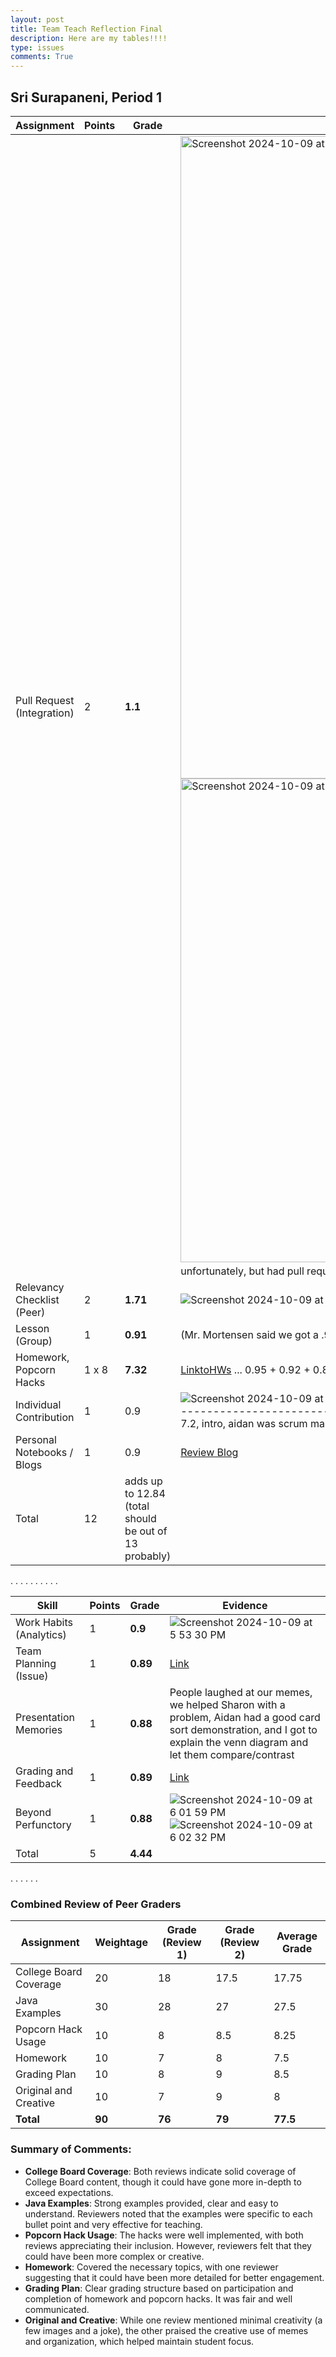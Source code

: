 ```yaml
---
layout: post
title: Team Teach Reflection Final
description: Here are my tables!!!!
type: issues
comments: True
---
```


## Sri Surapaneni, Period 1


| **Assignment**             | **Points**    | **Grade** | **Evidence** |
|----------------------------|---------------|-----------|--------------|
| Pull Request (Integration) | 2             |     **1.1**     |      <img width="1028" alt="Screenshot 2024-10-09 at 10 22 10 AM" src="https://github.com/user-attachments/assets/3fc9aedb-cba0-4dac-8876-4d37f71b876d"> <img width="774" alt="Screenshot 2024-10-09 at 11 25 13 AM" src="https://github.com/user-attachments/assets/f7511fdc-26be-4114-8a07-b016cc9069ef"> (Didn't pull request day before unfortunately, but had pull requested a lot after, grade could be updated)     |
| Relevancy Checklist (Peer) | 2             |    **1.71**      |  ![Screenshot 2024-10-09 at 4 30 13 PM](https://github.com/user-attachments/assets/02cfefdf-dde3-4f4c-b5b7-994d1e6487ff) [7.1](https://aidanlau10.github.io/sprint2/csa/unit7-p1/unit7-1) [7.2](https://aidanlau10.github.io/sprint2/csa/unit7-p1/unit7-2)  <- Comments are on bottom, average for 7.1 and 7.2 is 77     |
| Lesson (Group)             | 1             |     **0.91**      |      (Mr. Mortensen said we got a .91 after our teach, didn't put in synergy yet)        |
| Homework, Popcorn Hacks    | 1 x 8         |     **7.32**      |       [LinktoHWs](https://sris126.github.io/Sri_2025/2024/10/09/TeamTeachUltimateHWS.html)  ... 0.95 + 0.92 + 0.88 + 0.91 / 4 = 91.5   |
| Individual Contribution    | 1             |      0.9     |      ![Screenshot 2024-10-09 at 5 29 52 PM](https://github.com/user-attachments/assets/3c543a82-ed52-4ef1-be9e-f41e40314b91) ![Screenshot 2024-10-09 at 5 34 15 PM](https://github.com/user-attachments/assets/dedf3eb6-590f-4573-8151-1dc0ce16e2ac)------------------------------------------------------------------------------------->   [7.1,](https://aidanlau10.github.io/sprint2/csa/unit7-p1/unit7-1) [ 7.2,](https://aidanlau10.github.io/sprint2/csa/unit7-p1/unit7-2) [Repo of Team Teach](https://github.com/AidanLau10/unit7_2025)  <- (Created entire 7.1 and half of 7.2, intro, aidan was scrum master so he did all pull requests while i committed on main)     |
| Personal Notebooks / Blogs | 1             |      0.9     |      [Review Blog](https://sris126.github.io/Sri_2025/2024/10/09/TeamTeachBlogReview.html)        |
| Total                      | 12            |      adds up to 12.84 (total should be out of 13 probably)     |              |

.
.
.
.
.
.
.
.
.
.

| **Skill**                  | **Points**    | **Grade** | **Evidence** |
|----------------------------|---------------|-----------|--------------|
| Work Habits (Analytics)    |   1           |     **0.9**      |       ![Screenshot 2024-10-09 at 5 53 30 PM](https://github.com/user-attachments/assets/63428567-2d9d-4a82-b1e2-3f697a4e424c)       |
| Team Planning (Issue)      |   1           |      **0.89**     |      [Link](https://github.com/users/AidanLau10/projects/5?pane=issue&itemId=80308162&issue=AidanLau10%7Caidan_2025%7C6)       |
| Presentation Memories      |   1           |     **0.88**      |      People laughed at our memes, we helped Sharon with a problem, Aidan had a good card sort demonstration, and I got to explain the venn diagram and let them compare/contrast        |
| Grading and Feedback       |   1           |      **0.89**     |       [Link](https://docs.google.com/spreadsheets/d/1ow8tKRy5tm9o6iQf_n2O3QdD4ulACpYCFQDPQzBGp8c/edit?gid=1811614900#gid=1811614900)       |
| Beyond Perfunctory         |   1           |      **0.88**    |       ![Screenshot 2024-10-09 at 6 01 59 PM](https://github.com/user-attachments/assets/b250622d-65a5-432d-b5bc-a701426f9716) ![Screenshot 2024-10-09 at 6 02 32 PM](https://github.com/user-attachments/assets/0baae743-bd98-4db5-bf28-3763e906c81e)       | 
| Total                      |   5           |     **4.44**      |              |


.
.
.
.
.
.



### Combined Review of Peer Graders

| Assignment              | Weightage | Grade (Review 1) | Grade (Review 2) | Average Grade |
|-------------------------|-----------|------------------|------------------|---------------|
| College Board Coverage   | 20        | 18               | 17.5             | 17.75         |
| Java Examples            | 30        | 28               | 27               | 27.5          |
| Popcorn Hack Usage       | 10        | 8                | 8.5              | 8.25          |
| Homework                 | 10        | 7                | 8                | 7.5           |
| Grading Plan             | 10        | 8                | 9                | 8.5           |
| Original and Creative    | 10        | 7                | 9                | 8             |
| **Total**                | **90**    | **76**           | **79**           | **77.5**      |

### Summary of Comments:
- **College Board Coverage**: Both reviews indicate solid coverage of College Board content, though it could have gone more in-depth to exceed expectations.
- **Java Examples**: Strong examples provided, clear and easy to understand. Reviewers noted that the examples were specific to each bullet point and very effective for teaching.
- **Popcorn Hack Usage**: The hacks were well implemented, with both reviews appreciating their inclusion. However, reviewers felt that they could have been more complex or creative.
- **Homework**: Covered the necessary topics, with one reviewer suggesting that it could have been more detailed for better engagement.
- **Grading Plan**: Clear grading structure based on participation and completion of homework and popcorn hacks. It was fair and well communicated.
- **Original and Creative**: While one review mentioned minimal creativity (a few images and a joke), the other praised the creative use of memes and organization, which helped maintain student focus.